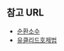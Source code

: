 ## 참고 URL
- [순환소수](https://www.evernote.com/shard/s169/sh/29ec1fe8-c5df-4ed6-a2ed-3cb5ddb37d59/581b3561f1a6596bb96c5362ca235d27)
- [유클리드호제법](https://www.evernote.com/shard/s169/sh/fba73f03-6753-4ad8-9757-b02eccf74725/4980238c61bf2d4f5e3d17a645eef28e)